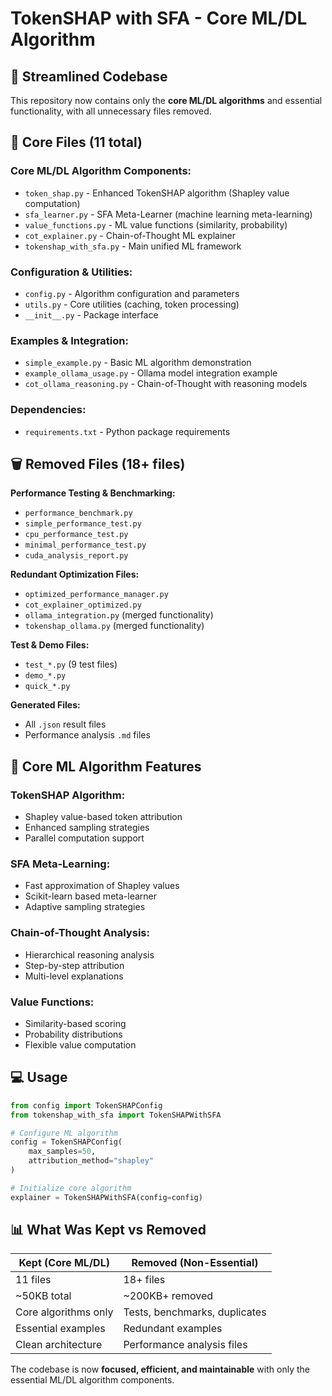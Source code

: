 # TokenSHAP with SFA - Core ML/DL Algorithm

## 🧠 Streamlined Codebase

This repository now contains only the **core ML/DL algorithms** and essential functionality, with all unnecessary files removed.

## 📁 Core Files (11 total)

### **Core ML/DL Algorithm Components:**
- `token_shap.py` - Enhanced TokenSHAP algorithm (Shapley value computation)
- `sfa_learner.py` - SFA Meta-Learner (machine learning meta-learning)
- `value_functions.py` - ML value functions (similarity, probability)
- `cot_explainer.py` - Chain-of-Thought ML explainer
- `tokenshap_with_sfa.py` - Main unified ML framework

### **Configuration & Utilities:**
- `config.py` - Algorithm configuration and parameters
- `utils.py` - Core utilities (caching, token processing)
- `__init__.py` - Package interface

### **Examples & Integration:**
- `simple_example.py` - Basic ML algorithm demonstration
- `example_ollama_usage.py` - Ollama model integration example
- `cot_ollama_reasoning.py` - Chain-of-Thought with reasoning models

### **Dependencies:**
- `requirements.txt` - Python package requirements

## 🗑️ Removed Files (18+ files)

**Performance Testing & Benchmarking:**
- `performance_benchmark.py`
- `simple_performance_test.py`
- `cpu_performance_test.py`
- `minimal_performance_test.py`
- `cuda_analysis_report.py`

**Redundant Optimization Files:**
- `optimized_performance_manager.py`
- `cot_explainer_optimized.py`
- `ollama_integration.py` (merged functionality)
- `tokenshap_ollama.py` (merged functionality)

**Test & Demo Files:**
- `test_*.py` (9 test files)
- `demo_*.py` 
- `quick_*.py`

**Generated Files:**
- All `.json` result files
- Performance analysis `.md` files

## 🚀 Core ML Algorithm Features

### **TokenSHAP Algorithm:**
- Shapley value-based token attribution
- Enhanced sampling strategies
- Parallel computation support

### **SFA Meta-Learning:**
- Fast approximation of Shapley values
- Scikit-learn based meta-learner
- Adaptive sampling strategies

### **Chain-of-Thought Analysis:**
- Hierarchical reasoning analysis
- Step-by-step attribution
- Multi-level explanations

### **Value Functions:**
- Similarity-based scoring
- Probability distributions
- Flexible value computation

## 💻 Usage

```python
from config import TokenSHAPConfig
from tokenshap_with_sfa import TokenSHAPWithSFA

# Configure ML algorithm
config = TokenSHAPConfig(
    max_samples=50,
    attribution_method="shapley"
)

# Initialize core algorithm
explainer = TokenSHAPWithSFA(config=config)
```

## 📊 What Was Kept vs Removed

| **Kept (Core ML/DL)** | **Removed (Non-Essential)** |
|------------------------|------------------------------|
| 11 files | 18+ files |
| ~50KB total | ~200KB+ removed |
| Core algorithms only | Tests, benchmarks, duplicates |
| Essential examples | Redundant examples |
| Clean architecture | Performance analysis files |

The codebase is now **focused, efficient, and maintainable** with only the essential ML/DL algorithm components.